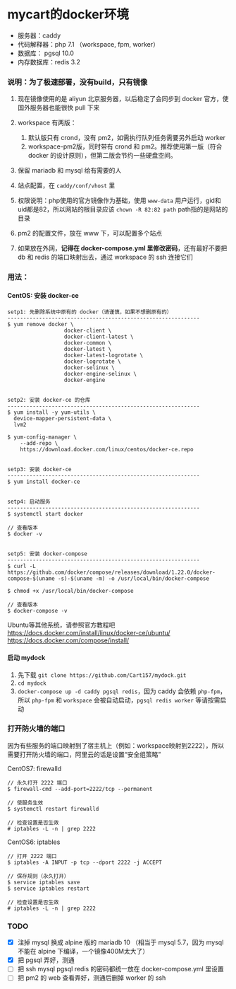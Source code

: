 # mycart的docker环境

+ 服务器：caddy
+ 代码解释器：php 7.1 （workspace, fpm, worker）
+ 数据库： pgsql 10.0
+ 内存数据库：redis 3.2


### 说明：为了极速部署，没有build，只有镜像

1. 现在镜像使用的是 aliyun 北京服务器，以后稳定了会同步到 docker 官方，使国外服务器也能很快 pull 下来

2. workspace 有两版：
    1. 默认版只有 crond，没有 pm2，如需执行队列任务需要另外启动 worker
    2. workspace-pm2版，同时带有 crond 和 pm2。推荐使用第一版（符合 docker 的设计原则），但第二版会节约一些硬盘空间。

3. 保留 mariadb 和 mysql 给有需要的人

4. 站点配置，在 `caddy/conf/vhost` 里

5. 权限说明：php使用的官方镜像作为基础，使用 `www-data` 用户运行，gid和uid都是82，所以网站的根目录应该 `chown -R 82:82 path` path指的是网站的目录

6. pm2 的配置文件，放在 www 下，可以配置多个站点

7. 如果放在外网，**记得在 docker-compose.yml 里修改密码**，还有最好不要把 db 和 redis 的端口映射出去，通过 workspace 的 ssh 连接它们


### 用法：

#### CentOS: 安装 docker-ce
```
setp1: 先删除系统中原有的 docker（请谨慎，如果不想删原有的）
-------------------------------------------------------------
$ yum remove docker \
                  docker-client \
                  docker-client-latest \
                  docker-common \
                  docker-latest \
                  docker-latest-logrotate \
                  docker-logrotate \
                  docker-selinux \
                  docker-engine-selinux \
                  docker-engine


setp2: 安装 docker-ce 的仓库
-------------------------------------------------------------
$ yum install -y yum-utils \
  device-mapper-persistent-data \
  lvm2

$ yum-config-manager \
    --add-repo \
    https://download.docker.com/linux/centos/docker-ce.repo


setp3: 安装 docker-ce
-------------------------------------------------------------
$ yum install docker-ce


setp4: 启动服务
-------------------------------------------------------------
$ systemctl start docker

// 查看版本
$ docker -v


setp5: 安装 docker-compose
-------------------------------------------------------------
$ curl -L https://github.com/docker/compose/releases/download/1.22.0/docker-compose-$(uname -s)-$(uname -m) -o /usr/local/bin/docker-compose

$ chmod +x /usr/local/bin/docker-compose

// 查看版本
$ docker-compose -v
```

Ubuntu等其他系统，请参照官方教程吧<br>
https://docs.docker.com/install/linux/docker-ce/ubuntu/<br>
https://docs.docker.com/compose/install/

#### 启动 mydock

1. 先下载 `git clone https://github.com/Cart157/mydock.git`
2. `cd mydock`
3. `docker-compose up -d caddy pgsql redis`，因为 caddy 会依赖 `php-fpm`，所以 `php-fpm` 和 `workspace` 会被自动启动，`pgsql redis worker` 等请按需启动


### 打开防火墙的端口

因为有些服务的端口映射到了宿主机上（例如：workspace映射到2222），所以需要打开防火墙的端口，阿里云的话是设置“安全组策略”

CentOS7: firewalld
```
// 永久打开 2222 端口
$ firewall-cmd --add-port=2222/tcp --permanent

// 使服务生效
$ systemctl restart firewalld

// 检查设置是否生效
# iptables -L -n | grep 2222
```

CentOS6: iptables
```
// 打开 2222 端口
$ iptables -A INPUT -p tcp --dport 2222 -j ACCEPT

// 保存规则（永久打开）
$ service iptables save
$ service iptables restart

// 检查设置是否生效
# iptables -L -n | grep 2222
```


### TODO

- [X] 注掉 mysql 换成 alpine 版的 mariadb 10 （相当于 mysql 5.7，因为 mysql 不能在 alpine 下编译，一个镜像400M太大了）
- [X] 把 pgsql 弄好，测通
- [ ] 把 ssh mysql pgsql redis 的密码都统一放在 docker-compose.yml 里设置
- [ ] 把 pm2 的 web 查看弄好，测通后删掉 worker 的 ssh
